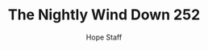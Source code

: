 ---
image: /assets/img/nwd/252_nwd_1peter_2_24b_erv.png
title: The Nightly Wind Down 252
categories:
  - The Nightly Wind Down
author: Hope Staff
notes: The Nightly Wind Down 252
embed: >-
  EMBED_GOES_HERE
transcript: >-
  SOME LINES OF TEXT START HERE
---